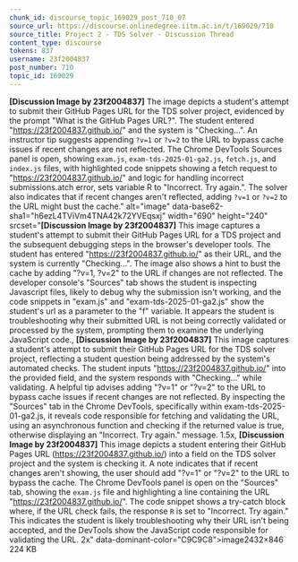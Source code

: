 ```yaml
---
chunk_id: discourse_topic_169029_post_710_07
source_url: https://discourse.onlinedegree.iitm.ac.in/t/169029/710
source_title: Project 2 - TDS Solver - Discussion Thread
content_type: discourse
tokens: 837
username: 23f2004837
post_number: 710
topic_id: 169029
---
```


**[Discussion Image by 23f2004837]** The image depicts a student's attempt to submit their GitHub Pages URL for the TDS solver project, evidenced by the prompt "What is the GitHub Pages URL?". The student entered "https://23f2004837.github.io/" and the system is "Checking...". An instructor tip suggests appending `?v=1` or `?v=2` to the URL to bypass cache issues if recent changes are not reflected. The Chrome DevTools Sources panel is open, showing `exam.js`, `exam-tds-2025-01-ga2.js`, `fetch.js`, and `index.js` files, with highlighted code snippets showing a fetch request to "https://23f2004837.github.io/" and logic for handling incorrect submissions.atch error, sets variable R to "Incorrect. Try again.". The solver also indicates that if recent changes aren't reflected, adding `?v=1` or `?v=2` to the URL might bust the cache." alt="image" data-base62-sha1="h6ezL4TViVm4TNA42k72YVEqsxj" width="690" height="240" srcset="**[Discussion Image by 23f2004837]** This image captures a student's attempt to submit their GitHub Pages URL for a TDS project and the subsequent debugging steps in the browser's developer tools. The student has entered "https://23f2004837.github.io/" as their URL, and the system is currently "Checking...". The image also shows a hint to bust the cache by adding "?v=1, ?v=2" to the URL if changes are not reflected. The developer console's "Sources" tab shows the student is inspecting Javascript files, likely to debug why the submission isn't working, and the code snippets in "exam.js" and "exam-tds-2025-01-ga2.js" show the student's url as a parameter to the "f" variable. It appears the student is troubleshooting why their submitted URL is not being correctly validated or processed by the system, prompting them to examine the underlying JavaScript code., **[Discussion Image by 23f2004837]** This image captures a student's attempt to submit their GitHub Pages URL for the TDS solver project, reflecting a student question being addressed by the system's automated checks. The student inputs "https://23f2004837.github.io/" into the provided field, and the system responds with "Checking..." while validating. A helpful tip advises adding "?v=1" or "?v=2" to the URL to bypass cache issues if recent changes are not reflected. By inspecting the "Sources" tab in the Chrome DevTools, specifically within exam-tds-2025-01-ga2.js, it reveals code responsible for fetching and validating the URL, using an asynchronous function and checking if the returned value is true, otherwise displaying an "Incorrect. Try again." message. 1.5x, **[Discussion Image by 23f2004837]** This image depicts a student entering their GitHub Pages URL (https://23f2004837.github.io/) into a field on the TDS solver project and the system is checking it. A note indicates that if recent changes aren't showing, the user should add "?v=1" or "?v=2" to the URL to bypass the cache. The Chrome DevTools panel is open on the "Sources" tab, showing the `exam.js` file and highlighting a line containing the URL "https://23f2004837.github.io/". The code snippet shows a try-catch block where, if the URL check fails, the response `R` is set to "Incorrect. Try again." This indicates the student is likely troubleshooting why their URL isn't being accepted, and the DevTools show the JavaScript code responsible for validating the URL. 2x" data-dominant-color="C9C9C8">image2432×846 224 KB

